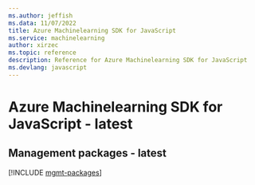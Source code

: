 ```yaml
---
ms.author: jeffish
ms.data: 11/07/2022
title: Azure Machinelearning SDK for JavaScript
ms.service: machinelearning
author: xirzec
ms.topic: reference
description: Reference for Azure Machinelearning SDK for JavaScript
ms.devlang: javascript
---
```

# Azure Machinelearning SDK for JavaScript - latest

## Management packages - latest
[!INCLUDE [mgmt-packages](machinelearning-mgmt-index.md)]